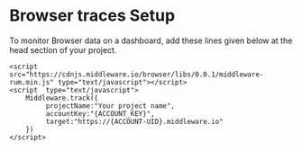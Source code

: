 # Browser traces Setup

To monitor Browser data on a dashboard, add these lines given below at the head section of your project.

```
<script src="https://cdnjs.middleware.io/browser/libs/0.0.1/middleware-rum.min.js" type="text/javascript"></script>
<script  type="text/javascript">
    Middleware.track({
         projectName:"Your project name",
         accountKey:"{ACCOUNT_KEY}",
         target:"https://{ACCOUNT-UID}.middleware.io"
    })
</script>
